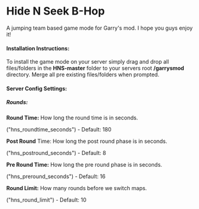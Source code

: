 # Hide N Seek B-Hop
A jumping team based game mode for Garry's mod. I hope you guys enjoy it!

#### Installation Instructions:
To install the game mode on your server simply drag and drop all files/folders in the __HNS-master__ folder to your servers root __/garrysmod__ directory. 
Merge all pre existing files/folders when prompted. 


#### Server Config Settings:
##### Rounds:


__Round Time:__ How long the round time is in seconds.

("hns_roundtime_seconds") - Default: 180 

__Post Round__ Time: How long the post round phase is in seconds.

("hns_postround_seconds") - Default: 8

__Pre Round Time:__ How long the pre round phase is in seconds.

("hns_preround_seconds") - Default: 16

__Round Limit:__ How many rounds before we switch maps.

("hns_round_limit") - Default: 10


